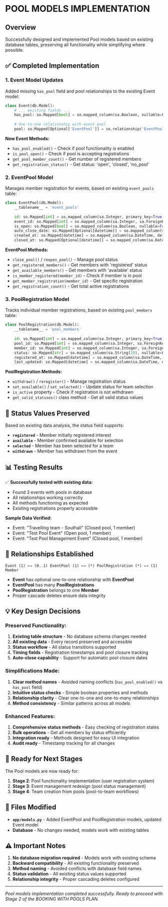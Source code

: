 # POOL MODELS IMPLEMENTATION

## Overview
Successfully designed and implemented Pool models based on existing database tables, preserving all functionality while simplifying where possible.

## ✅ Completed Implementation

### 1. **Event Model Updates**
Added missing `has_pool` field and pool relationships to the existing Event model:

```python
class Event(db.Model):
    # ... existing fields ...
    has_pool: so.Mapped[bool] = so.mapped_column(sa.Boolean, nullable=False, default=False)
    
    # One-to-one relationship with event pool
    pool: so.Mapped[Optional['EventPool']] = so.relationship('EventPool', back_populates='event', uselist=False, cascade='all, delete-orphan')
```

**New Event Methods:**
- `has_pool_enabled()` - Check if pool functionality is enabled
- `is_pool_open()` - Check if pool is accepting registrations
- `get_pool_member_count()` - Get number of registered members
- `get_registration_status()` - Get status: 'open', 'closed', 'no_pool'

### 2. **EventPool Model** 
Manages member registration for events, based on existing `event_pools` table:

```python
class EventPool(db.Model):
    __tablename__ = 'event_pools'
    
    id: so.Mapped[int] = so.mapped_column(sa.Integer, primary_key=True)
    event_id: so.Mapped[int] = so.mapped_column(sa.Integer, sa.ForeignKey('events.id'), nullable=False)
    is_open: so.Mapped[bool] = so.mapped_column(sa.Boolean, nullable=False, default=True)
    auto_close_date: so.Mapped[Optional[datetime]] = so.mapped_column(sa.DateTime, nullable=True)
    created_at: so.Mapped[datetime] = so.mapped_column(sa.DateTime, default=datetime.utcnow, nullable=False)
    closed_at: so.Mapped[Optional[datetime]] = so.mapped_column(sa.DateTime, nullable=True)
```

**EventPool Methods:**
- `close_pool()` / `reopen_pool()` - Manage pool status
- `get_registered_members()` - Get members with 'registered' status
- `get_available_members()` - Get members with 'available' status  
- `is_member_registered(member_id)` - Check if member is in pool
- `get_member_registration(member_id)` - Get specific registration
- `get_registration_count()` - Get total active registrations

### 3. **PoolRegistration Model**
Tracks individual member registrations, based on existing `pool_members` table:

```python
class PoolRegistration(db.Model):
    __tablename__ = 'pool_members'
    
    id: so.Mapped[int] = so.mapped_column(sa.Integer, primary_key=True)
    pool_id: so.Mapped[int] = so.mapped_column(sa.Integer, sa.ForeignKey('event_pools.id'), nullable=False)
    member_id: so.Mapped[int] = so.mapped_column(sa.Integer, sa.ForeignKey('member.id'), nullable=False)
    status: so.Mapped[str] = so.mapped_column(sa.String(20), nullable=False, default='registered')
    registered_at: so.Mapped[datetime] = so.mapped_column(sa.DateTime, default=datetime.utcnow, nullable=False)
    last_updated: so.Mapped[datetime] = so.mapped_column(sa.DateTime, default=datetime.utcnow, onupdate=datetime.utcnow, nullable=False)
```

**PoolRegistration Methods:**
- `withdraw()` / `reregister()` - Manage registration status
- `set_available()` / `set_selected()` - Update status for team selection
- `is_active` property - Check if registration is not withdrawn
- `get_valid_statuses()` class method - Get all valid status values

## 🎯 **Status Values Preserved**

Based on existing data analysis, the status field supports:
- **`registered`** - Member initially registered interest
- **`available`** - Member confirmed available for selection
- **`selected`** - Member has been selected for a team
- **`withdrawn`** - Member has withdrawn from the event

## 📊 **Testing Results**

✅ **Successfully tested with existing data:**
- Found 3 events with pools in database
- All relationships working correctly
- All methods functioning as expected
- Existing registrations properly accessible

**Sample Data Verified:**
- Event: "Travelling team - Southall" (Closed pool, 1 member)
- Event: "Test Pool Event" (Open pool, 1 member) 
- Event: "Test Pool Management Event" (Closed pool, 1 member)

## 🔗 **Relationships Established**

```
Event (1) ←→ (0..1) EventPool (1) ←→ (*) PoolRegistration (*) ←→ (1) Member
```

- **Event** has optional one-to-one relationship with **EventPool**
- **EventPool** has many **PoolRegistrations** 
- **PoolRegistration** belongs to one **Member**
- Proper cascade deletes ensure data integrity

## 💡 **Key Design Decisions**

### **Preserved Functionality:**
1. **Existing table structure** - No database schema changes needed
2. **All existing data** - Every record preserved and accessible
3. **Status workflow** - All status transitions supported
4. **Timing fields** - Registration timestamps and pool closure tracking
5. **Auto-close capability** - Support for automatic pool closure dates

### **Simplifications Made:**
1. **Clear method names** - Avoided naming conflicts (`has_pool_enabled()` vs `has_pool` field)
2. **Intuitive status checks** - Simple boolean properties and methods
3. **Relationship clarity** - Clear one-to-one and one-to-many relationships
4. **Method consistency** - Similar patterns across all models

### **Enhanced Features:**
1. **Comprehensive status methods** - Easy checking of registration states
2. **Bulk operations** - Get all members by status efficiently  
3. **Integration ready** - Methods designed for easy UI integration
4. **Audit ready** - Timestamp tracking for all changes

## 🚀 **Ready for Next Stages**

The Pool models are now ready for:
1. **Stage 2**: Pool functionality implementation (user registration system)
2. **Stage 3**: Event management redesign (pool status management)
3. **Stage 4**: Team creation from pools (pool-to-team workflows)

## 📝 **Files Modified**

- **`app/models.py`** - Added EventPool and PoolRegistration models, updated Event model
- **Database** - No changes needed, models work with existing tables

## ⚠️ **Important Notes**

1. **No database migration required** - Models work with existing schema
2. **Backward compatibility** - All existing functionality preserved
3. **Method naming** - Avoided conflicts with database field names
4. **Status validation** - All existing status values supported
5. **Relationship integrity** - Proper cascading deletes configured

---

*Pool models implementation completed successfully. Ready to proceed with Stage 2 of the BOOKING WITH POOLS PLAN.*